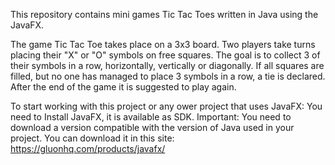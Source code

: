 This repository contains mini games Tic Tac Toes written in Java using the JavaFX.

The game Tic Tac Toe takes place on a 3x3 board.
Two players take turns placing their "X" or "O" symbols on free squares.
The goal is to collect 3 of their symbols in a row, horizontally, vertically or diagonally.
If all squares are filled, but no one has managed to place 3 symbols in a row, a tie is declared.
After the end of the game it is suggested to play again.

To start working with this project or any ower project that uses JavaFX:
You need to Install JavaFX, it is available as SDK.
Important: You need to download a version compatible with the version of Java used in your project.
You can download it in this site: https://gluonhq.com/products/javafx/


